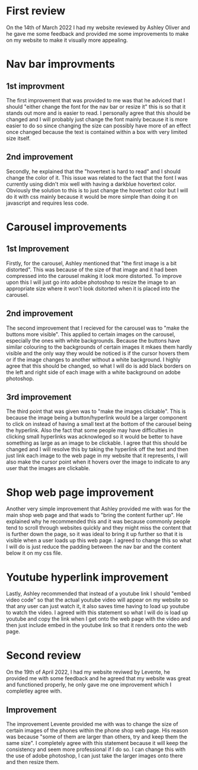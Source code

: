 # First review

On the 14th of March 2022 I had my website reviewed by Ashley Oliver and he gave me some feedback and provided me some improvements to make on my website to make it visually more appealing.

# Nav bar improvments

## 1st improvment

The first improvement that was provided to me was that he adviced that I should "either change the font for the nav bar or resize it" this is so that it stands out more and is easier to read. I personally agree that this should be changed and I will probably just change the font mainly because it is more easier to do so since changing the size can possibly have more of an effect once changed because the text is contained within a box with very limited size itself.

## 2nd improvement

Secondly, he explained that the "hovertext is hard to read" and I should change the color of it. This issue was related to the fact that the font I was currently using didn't mix well with having a darkblue hovertext color. Obviously the solution to this is to just change the hovertext color but I will do it with css mainly because it would be more simple than doing it on javascript and requires less code.

# Carousel improvements 

## 1st Improvement

Firstly, for the carousel, Ashley mentioned that "the first image is a bit distorted". This was because of the size of that image and it had been compressed into the carousel making it look more distorted. To improve upon this I will just go into adobe photoshop to resize the image to an appropriate size where it won't look dsitorted when it is placed into the carousel.
 
## 2nd improvement

The second improvement that I recieved for the carousel was to "make the buttons more visible". This applied to certain images on the carousel, especially the ones with white backgrounds. Because the buttons have similar colouring to the backgrounds of certain images it mkaes them hardly visible and the only way they would be noticed is if the cursor hovers them or if the image changes to another without a white background. I highly agree that this should be changed, so what I will do is add black borders on the left and right side of each image with a white background on adobe photoshop. 

## 3rd improvement 

The third point that was given was to "make the images clickable". This is because the image being a button/hyperlink would be a larger component to click on instead of having a small text at the bottom of the carousel being the hyperlink. Also the fact that some people may have difficulties in clicking small hyperlinks was acknowleged so it would be better to have something as large as an image to be clickable. I agree that this should be changed and I will resolve this by taking the hyperlink off the text and then just link each image to the web page in my website that it represents, I will also make the cursor point when it hovers over the image to indicate to any user that the images are clickable.

# Shop web page improvement

Another very simple improvement that Ashley provided me with was for the main shop web page and that wads to "bring the content further up". He explained why he recommended this and it was because commonly people tend to scroll through websites quickly and they might miss the content that is further down the page, so it was ideal to bring it up further so that it is visible when a user loads up this web page. I agreed to change this so what I will do is just reduce the padding between the nav bar and the content below it on my css file. 

# Youtube hyperlink improvement

Lastly, Ashley recommended that instead of a youtube link I should "embed video code" so that the actual youtube video will appear on my website so that any user can just watch it, it also saves time having to load up youtube to watch the video. I agreed with this statement so what I will do is load up youtube and copy the link when I get onto the web page with the video and then just include embed in the youtube link so that it renders onto the web page.

# Second review

On the 19th of April 2022, I had my website reviwed by Levente, he provided me with some feedback and he agreed that my website was great and functioned properly, he only gave me one improvement which I completley agree with.

## Improvement 

The improvement Levente provided me with was to change the size of certain images of the phones within the phone shop web page. His reason was because "some of them are larger than others, try and keep them the same size". I completely agree with this statement because it will keep the consistency and seem more professional if I do so. I can change this with the use of adobe photoshop, I can just take the larger images onto there and then resize them. 





